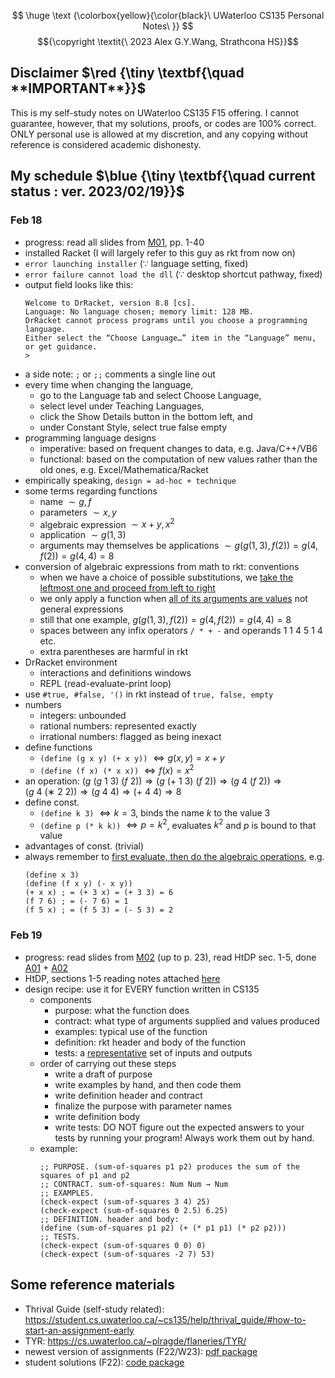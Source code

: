 $$ \huge \text {\colorbox{yellow}{\color{black}\ UWaterloo CS135 Personal Notes\ }} $$ $${\copyright \textit{\ 2023 Alex G.Y.Wang, Strathcona HS}}$$

## Disclaimer $\red {\tiny \textbf{\quad **IMPORTANT**}}$
This is my self-study notes on UWaterloo CS135 F15 offering. I cannot guarantee, however, that my solutions, proofs, or codes are 100\% correct. ONLY personal use is allowed at my discretion, and any copying without reference is considered academic dishonesty.

## My schedule $\blue {\tiny \textbf{\quad current status : ver. 2023/02/19}}$

### Feb 18

- progress: read all slides from [M01](), pp. 1-40
- installed Racket (I will largely refer to this guy as rkt from now on)
- `error launching installer` ($\because$ language setting, fixed)
- `error failure cannot load the dll` ($\because$ desktop shortcut pathway, fixed)
- output field looks like this:
	```
	Welcome to DrRacket, version 8.8 [cs].
	Language: No language chosen; memory limit: 128 MB.
	DrRacket cannot process programs until you choose a programming language.
	Either select the “Choose Language…” item in the “Language” menu, or get guidance.
	> 
	```
- a side note: `;` or `;;` comments a single line out
- every time when changing the language, 
	- go to the Language tab and select Choose Language, 
	- select level under Teaching Languages, 
	- click the Show Details button in the bottom left, and
	- under Constant Style, select true false empty
- programming language designs
	- imperative: based on frequent changes to data, e.g. Java/C++/VB6
	- functional: based on the computation of new values rather than the old ones, e.g. Excel/Mathematica/Racket
- empirically speaking, `design = ad-hoc + technique`
- some terms regarding functions
	- name $\sim g,f$
	- parameters $\sim x,y$
	- algebraic expression $\sim x+y, x^2$
	- application $\sim g(1,3)$
	- arguments may themselves be applications $\sim g(g(1,3),f(2))=g(4,f(2))=g(4,4)=8$
- conversion of algebraic expressions from math to rkt: conventions
	- when we have a choice of possible substitutions, we <u>take the leftmost one and proceed from left to right</u>
	- we only apply a function when <u>all of its arguments are values</u> not general expressions
	- still that one example, $g(g(1,3),f(2))=g(4,f(2))=g(4,4)=8$
	- spaces between any infix operators `/ * + -` and operands $1\ 1\ 4\ 5\ 1\ 4$ etc.
	- extra parentheses are harmful in rkt
- DrRacket environment
	- interactions and definitions windows
	- REPL (read-evaluate-print loop)
- use `#true, #false, '()` in rkt instead of `true, false, empty`
- numbers
	- integers: unbounded
	- rational numbers: represented exactly
	- irrational numbers: flagged as being inexact
- define functions
	- `(define (g x y) (+ x y))` $\Leftrightarrow g(x,y)=x+y$
	- `(define (f x) (* x x))` $\Leftrightarrow f(x)=x^2$
- an operation: $(g\ (g\ 1\ 3)\ (f\ 2)) ⇒ (g\ (+\ 1\ 3)\ (f\ 2)) ⇒ (g\ 4\ (f\ 2)) ⇒ (g\ 4\ (∗\ 2\ 2)) ⇒ (g\ 4\ 4) ⇒ (+\ 4\ 4) ⇒ 8$
- define const.
	- `(define k 3)` $\Leftrightarrow k=3$, binds the name $k$ to the value $3$
	- `(define p (* k k))` $\Leftrightarrow p=k^2$, evaluates $k^2$ and $p$ is bound to that value
- advantages of const. (trivial)
- always remember to <u>first evaluate, then do the algebraic operations</u>, e.g.
	```
	(define x 3)
	(define (f x y) (- x y))
	(+ x x) ; = (+ 3 x) = (+ 3 3) = 6
	(f 7 6) ; = (- 7 6) = 1
	(f 5 x) ; = (f 5 3) = (- 5 3) = 2
	```

### Feb 19
- progress: read slides from [M02]() (up to p. 23), read HtDP sec. 1-5, done [A01]() + [A02]()
- HtDP, sections 1-5 reading notes attached [here]()
- design recipe: use it for EVERY function written in CS135
	- components
		- purpose: what the function does
		- contract: what type of arguments supplied and values produced
		- examples: typical use of the function
		- definition: rkt header and body of the function
		- tests: a <u>representative</u> set of inputs and outputs
	- order of carrying out these steps
		- write a draft of purpose
		- write examples by hand, and then code them
		- write definition header and contract
		- finalize the purpose with parameter names
		- write definition body
		- write tests: DO NOT figure out the expected answers to your tests by running your program! Always work them out by hand.
	- example:
		```
		;; PURPOSE. (sum-of-squares p1 p2) produces the sum of the squares of p1 and p2
		;; CONTRACT. sum-of-squares: Num Num → Num
		;; EXAMPLES.
		(check-expect (sum-of-squares 3 4) 25)
		(check-expect (sum-of-squares 0 2.5) 6.25)
		;; DEFINITION. header and body:
		(define (sum-of-squares p1 p2) (+ (* p1 p1) (* p2 p2)))
		;; TESTS.
		(check-expect (sum-of-squares 0 0) 0)
		(check-expect (sum-of-squares -2 7) 53)
		```

## Some reference materials
- Thrival Guide (self-study related): https://student.cs.uwaterloo.ca/~cs135/help/thrival_guide/#how-to-start-an-assignment-early
- TYR: https://cs.uwaterloo.ca/~plragde/flaneries/TYR/
- newest version of assignments (F22/W23): [pdf package]()
- student solutions (F22): [code package]()
